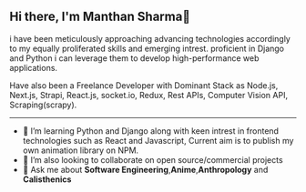 
## Hi there, I'm Manthan Sharma👋
i have been meticulously approaching advancing technologies accordingly to my equally proliferated skills and emerging intrest.
proficient in Django and Python i can leverage them to develop high-performance web applications.

Have also been a Freelance Developer with Dominant Stack as Node.js, Next.js, Strapi, React.js, socket.io, Redux, Rest APIs, Computer Vision API, Scraping(scrapy).

---

- 🌱 I’m learning Python and Django along with keen intrest in frontend technologies such as React and Javascript, Current aim is to publish my own animation library on NPM.
- 👯 I’m also looking to collaborate on open source/commercial projects
- 💬 Ask me about **Software Engineering**,**Anime**,**Anthropology** and **Calisthenics**

